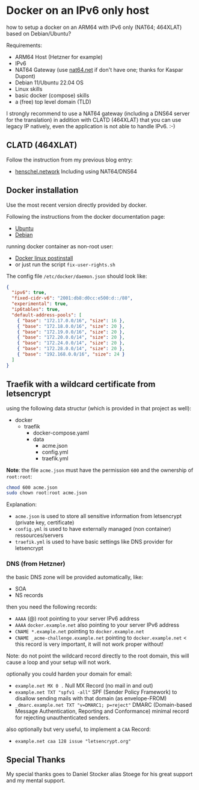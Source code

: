 # Docker on an IPv6 only host
how to setup a docker on an ARM64 with IPv6 only (NAT64; 464XLAT) based on Debian/Ubuntu?

Requirements:
- ARM64 Host (Hetzner for example)
- IPv6
- NAT64 Gateway (use [nat64.net](https://nat64.net/) if don't have one; thanks for Kaspar Dupont)
- Debian 11/Ubuntu 22.04 OS
- Linux skills
- basic docker (compose) skills
- a (free) top level domain (TLD)

I strongly recommend to use a NAT64 gateway (including a DNS64 server for the translation) in addition with CLATD (464XLAT) that you can use legacy IP natively, even the application is not able to handle IPv6. :-)

## CLATD (464XLAT)
Follow the instruction from my previous blog entry:
- [henschel.network](https://henschel.network/nat464xlat-with-clatd-on-ubuntu-18-04-lts/)
Including using NAT64/DNS64

## Docker installation
Use the most recent version directly provided by docker.

Following the instructions from the docker documentation page:
- [Ubuntu](https://docs.docker.com/engine/install/ubuntu/)
- [Debian](https://docs.docker.com/engine/install/debian/)

running docker container as non-root user:
- [Docker linux postinstall](https://docs.docker.com/engine/install/linux-postinstall/)
- or just run the script `fix-user-rights.sh`

The config file `/etc/docker/daemon.json` should look like:
```json
{
  "ipv6": true,
  "fixed-cidr-v6": "2001:db8:d0cc:e500:d::/80",
  "experimental": true,
  "ip6tables": true,
  "default-address-pools": [
    { "base": "172.17.0.0/16", "size": 16 },
    { "base": "172.18.0.0/16", "size": 20 },
    { "base": "172.19.0.0/16", "size": 20 },
    { "base": "172.20.0.0/14", "size": 20 },
    { "base": "172.24.0.0/14", "size": 20 },
    { "base": "172.28.0.0/14", "size": 20 },
    { "base": "192.168.0.0/16", "size": 24 }
  ]
}
```

## Traefik with a wildcard certificate from letsencrypt
using the following data structur (which is provided in that project as well):
- docker
    - traefik
        - docker-compose.yaml
        - data
            - acme.json
            - config.yml
            - traefik.yml

**Note**: the file `acme.json` must have the permission `600` and the ownership of `root:root`:
```sh
chmod 600 acme.json
sudo chown root:root acme.json
```

Explanation:
- `acme.json` is used to store all sensitive information from letsencrypt (private key, certificate)
- `config.yml` is used to have externally managed (non container) ressources/servers
- `traefik.yml` is used to have basic settings like DNS provider for letsencrypt

### DNS (from Hetzner)
the basic DNS zone will be provided automatically, like:
- SOA
- NS records

then you need the following records:
- `AAAA` (@) root pointing to your server IPv6 address
- `AAAA` `docker.example.net` also pointing to your server IPv6 address
- `CNAME *.example.net` pointing to `docker.example.net`
- `CNAME _acme-challenge.example.net` pointing to `docker.example.net` < this record is very important, it will not work proper without!

Note: do not point the wildcard record directly to the root domain, this will cause a loop and your setup will not work.

optionally you could harden your domain for email:
- `example.net MX 0 .` Null MX Record (no mail in and out)
- `example.net TXT "spfv1 -all"` SPF (Sender Policy Framework) to disallow sending mails with that domain (as envelope-FROM)
- `_dmarc.example.net TXT "v=DMARC1; p=reject"` DMARC (Domain-based Message Authentication, Reporting and Conformance) minimal record for rejecting unauthenticated senders.

also optionally but very useful, to implement a `CAA` Record:
- `example.net caa 128 issue "letsencrypt.org"`

## Special Thanks
My special thanks goes to Daniel Stocker alias Stoege for his great support and my mental support.